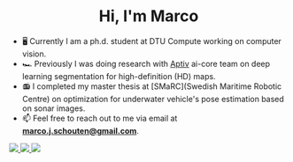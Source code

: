 <h1 align="center">Hi, I'm Marco</h1>

- 🖥️ Currently I am a ph.d. student at DTU Compute working on computer vision.
- :racing_car: Previously I was doing research with [Aptiv](https://www.aptiv.com/) ai-core team on deep learning segmentation for high-definition (HD) maps.
- 📻 I completed my master thesis at [SMaRC](Swedish Maritime Robotic Centre) on optimization for underwater vehicle's pose estimation based on sonar images.
- 📫 Feel free to reach out to me via email at **marco.j.schouten@gmail.com**.

<a href="https://www.linkedin.com/in/schoutenmarco/">  <img src="https://img.shields.io/badge/LinkedIn-0077B5?style=for-the-badge&logo=linkedin&logoColor=white" /> </a>
<a href="https://marcoschouten.github.io/">  <img src="https://img.shields.io/badge/GitHub%20Pages-222222?style=for-the-badge&logo=GitHub%20Pages&logoColor=white" /> </a> <a href="https://scholar.google.com/citations?user=SdQ_lIIAAAAJ&hl=en">  <img src="https://img.shields.io/badge/Google%20Scholar-4285F4?style=for-the-badge&logo=google-scholar&logoColor=white" /> </a>






